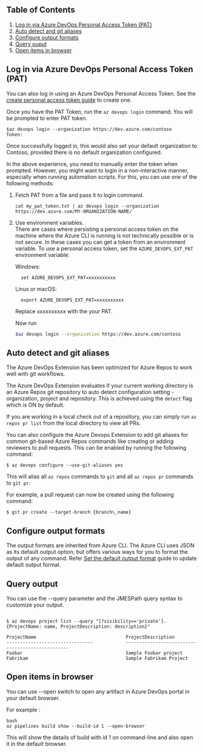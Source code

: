 ## Table of Contents
1. [Log in via Azure DevOps Personal Access Token (PAT)](samples.md#log-in-via-azure-devops-personal-access-token-pat)
2. [Auto detect and git aliases](samples.md#auto-detect-and-git-aliases)
3. [Configure output formats](samples.md#configure-output-formats)
4. [Query ouput](samples.md#query-output)
4. [Open items in browser](samples.md#open-items-in-browser)

## Log in via Azure DevOps Personal Access Token (PAT)
You can also log in using an Azure DevOps Personal Access Token. See the [create personal access token guide](https://docs.microsoft.com/en-us/azure/devops/organizations/accounts/use-personal-access-tokens-to-authenticate?view=vsts#create-personal-access-tokens-to-authenticate-access) to create one. 

Once you have the PAT Token, run the `az devops login` command. You will be prompted to enter PAT token.
```
$az devops login --organization https://dev.azure.com/contoso
Token:
```
Once successfully logged in, this would also set your default organization to Contoso, provided there is no default organization configured. 

In the above experience, you need to manually enter the token when prompted. However, you might want to login in a non-interactive manner, especially when running automation scripts. For this, you can use one of the following methods:

1. Fetch PAT from a file and pass it to login command.
    ```
    cat my_pat_token.txt | az devops login --organization https://dev.azure.com/MY-ORGANIZATION-NAME/
    ```
2. Use environment variables.  
There are cases where persisting a personal access token on the machine where the Azure CLI is running is not technically possible or is not secure. In these cases you can get a token from an environment variable.
To use a personal access token, set the `AZURE_DEVOPS_EXT_PAT` environment variable:

    Windows:
    ```
      set AZURE_DEVOPS_EXT_PAT=xxxxxxxxxx
    ```
    Linux or macOS:
    ```
      export AZURE_DEVOPS_EXT_PAT=xxxxxxxxxx
    ```
    Replace *xxxxxxxxxx* with the your PAT.

    Now run
    ```bash
    $az devops login --organization https://dev.azure.com/contoso
    ```
## Auto detect and git aliases
The Azure DevOps Extension has been optimized for Azure Repos to work well with git workflows. 

The Azure DevOps Extension evaluates if your current working directory is an Azure Repos git repository to auto detect configuration setting - organization, project and repository. This is achieved using the `detect` flag which is ON by default. 

If you are working in a local check out of a repository, you can simply run `az repos pr list` from the local directory to view all PRs.

You can also configure the Azure Devops Extension to add git aliases for common git-based Azure Repos commands like creating or adding reviewers to pull requests. This can be enabled by running the following command:

```
$ az devops configure --use-git-aliases yes
```
This will alias all `az repos` commands to `git` and all `az repos pr` commands to `git pr`.

For example, a pull request can now be created using the following command:
```
$ git pr create --target-branch {branch\_name}
```

## Configure output formats

The output formats are inherited from Azure CLI. The Azure CLI uses JSON as its default output option, but offers various ways for you to format the output of any command.  Refer [Set the default output format](https://docs.microsoft.com/cli/azure/format-output-azure-cli?view=azure-cli-latest#set-the-default-output-format) guide to update default output format.

## Query output
You can use the --query parameter and the JMESPath query syntax to customize your output.

```

$ az devops project list --query "[?visibility=='private'].{ProjectName: name, ProjectDescription: description}"

ProjectName                                 ProjectDescription
--------------------------------            -------------------------------------------------
Foobar                                      Sample Foobar project
Fabrikam                                    Sample Fabrikam Project
```

## Open items in browser

You can use --open switch to open any artifact in Azure DevOps portal in your default browser.

For example :
```
bash
az pipelines build show --build-id 1 --open-browser 
```
This will show the details of build with id 1 on command-line and also open it in the default browser.
